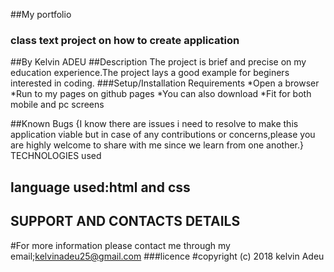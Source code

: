 ##My portfolio
### class text project on how to create application
##By Kelvin ADEU
##Description
The project is brief and precise on my education experience.The project lays a good example for beginers interested in coding.
###Setup/Installation Requirements
*Open a browser
*Run to my pages on github pages
*You can also download
*Fit for both mobile and pc screens

##Known Bugs
{I know there are issues i need to resolve to make this application viable but in case of any contributions or concerns,please you are highly welcome to share with me since we learn from one another.}
TECHNOLOGIES used
## language used:html and css

## SUPPORT AND CONTACTS DETAILS
#For more information please contact me through my email;kelvinadeu25@gmail.com
###licence
#copyright (c) 2018 kelvin Adeu
